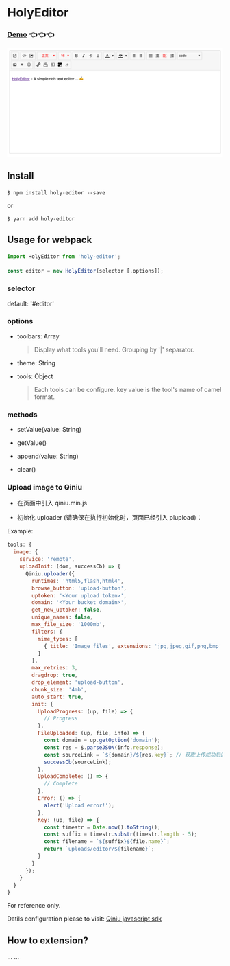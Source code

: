 # HolyEditor

### [Demo](https://cedcn.github.io/holy-editor/)  👈👈👈
![img](./demo.png)

## Install
```
$ npm install holy-editor --save
```

or

```
$ yarn add holy-editor
```

## Usage for webpack

```javascript
import HolyEditor from 'holy-editor';

const editor = new HolyEditor(selector [,options]);
```

### selector

default: '#editor'

### options

  - toolbars: Array

    > Display what tools you'll need. Grouping by '|' separator.

  - theme: String

  - tools: Object

    > Each tools can be configure. key value is the tool's name of camel format.

### methods

- setValue(value: String)

- getValue()

- append(value: String)

- clear()

### Upload image to Qiniu

- 在页面中引入 qiniu.min.js

- 初始化 uploader (请确保在执行初始化时，页面已经引入 plupload)：

Example:

```javascript
tools: {
  image: {
    service: 'remote',
    uploadInit: (dom, successCb) => {
      Qiniu.uploader({
        runtimes: 'html5,flash,html4',
        browse_button: 'upload-button',
        uptoken: '<Your upload token>',
        domain: '<Your bucket domain>',
        get_new_uptoken: false,
        unique_names: false,
        max_file_size: '1000mb',
        filters: {
          mime_types: [
            { title: 'Image files', extensions: 'jpg,jpeg,gif,png,bmp' }
          ]
        },
        max_retries: 3,
        dragdrop: true,
        drop_element: 'upload-button',
        chunk_size: '4mb',
        auto_start: true,
        init: {
          UploadProgress: (up, file) => {
            // Progress
          },
          FileUploaded: (up, file, info) => {
            const domain = up.getOption('domain');
            const res = $.parseJSON(info.response);
            const sourceLink = `${domain}/${res.key}`; // 获取上传成功后的文件的Url
            successCb(sourceLink);
          },
          UploadComplete: () => {
            // Complete
          },
          Error: () => {
            alert('Upload error!');
          },
          Key: (up, file) => {
            const timestr = Date.now().toString();
            const suffix = timestr.substr(timestr.length - 5);
            const filename = `${suffix}${file.name}`;
            return `uploads/editor/${filename}`;
          }
        }
      });
    }
  }
}
```
For reference only.

Datils configuration please to visit: [Qiniu javascript sdk](https://developer.qiniu.com/kodo/sdk/1283/javascript)

## How to extension?

... ...
